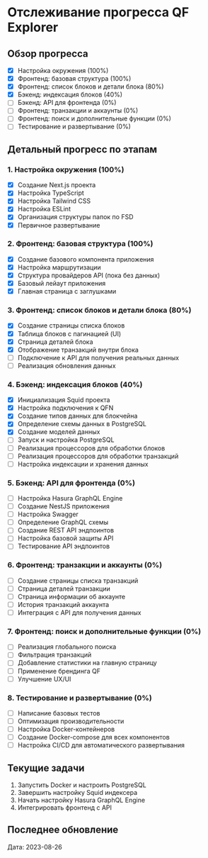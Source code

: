 # Отслеживание прогресса QF Explorer

## Обзор прогресса
- [x] Настройка окружения (100%)
- [x] Фронтенд: базовая структура (100%)
- [x] Фронтенд: список блоков и детали блока (80%)
- [x] Бэкенд: индексация блоков (40%)
- [ ] Бэкенд: API для фронтенда (0%)
- [ ] Фронтенд: транзакции и аккаунты (0%)
- [ ] Фронтенд: поиск и дополнительные функции (0%)
- [ ] Тестирование и развертывание (0%)

## Детальный прогресс по этапам

### 1. Настройка окружения (100%)
- [x] Создание Next.js проекта
- [x] Настройка TypeScript
- [x] Настройка Tailwind CSS
- [x] Настройка ESLint
- [x] Организация структуры папок по FSD
- [x] Первичное развертывание

### 2. Фронтенд: базовая структура (100%)
- [x] Создание базового компонента приложения
- [x] Настройка маршрутизации
- [x] Структура провайдеров API (пока без данных)
- [x] Базовый лейаут приложения
- [x] Главная страница с заглушками

### 3. Фронтенд: список блоков и детали блока (80%)
- [x] Создание страницы списка блоков
- [x] Таблица блоков с пагинацией (UI)
- [x] Страница деталей блока
- [x] Отображение транзакций внутри блока
- [ ] Подключение к API для получения реальных данных
- [ ] Реализация обновления данных

### 4. Бэкенд: индексация блоков (40%)
- [x] Инициализация Squid проекта
- [x] Настройка подключения к QFN
- [x] Создание типов данных для блокчейна
- [x] Определение схемы данных в PostgreSQL
- [x] Создание моделей данных
- [ ] Запуск и настройка PostgreSQL
- [ ] Реализация процессоров для обработки блоков
- [ ] Реализация процессоров для обработки транзакций
- [ ] Настройка индексации и хранения данных

### 5. Бэкенд: API для фронтенда (0%)
- [ ] Настройка Hasura GraphQL Engine
- [ ] Создание NestJS приложения
- [ ] Настройка Swagger
- [ ] Определение GraphQL схемы
- [ ] Создание REST API эндпоинтов
- [ ] Настройка базовой защиты API
- [ ] Тестирование API эндпоинтов

### 6. Фронтенд: транзакции и аккаунты (0%)
- [ ] Создание страницы списка транзакций
- [ ] Страница деталей транзакции
- [ ] Страница информации об аккаунте
- [ ] История транзакций аккаунта
- [ ] Интеграция с API для получения данных

### 7. Фронтенд: поиск и дополнительные функции (0%)
- [ ] Реализация глобального поиска
- [ ] Фильтрация транзакций
- [ ] Добавление статистики на главную страницу
- [ ] Применение брендинга QF
- [ ] Улучшение UX/UI

### 8. Тестирование и развертывание (0%)
- [ ] Написание базовых тестов
- [ ] Оптимизация производительности
- [ ] Настройка Docker-контейнеров
- [ ] Создание Docker-compose для всех компонентов
- [ ] Настройка CI/CD для автоматического развертывания

## Текущие задачи
1. Запустить Docker и настроить PostgreSQL
2. Завершить настройку Squid индексера
3. Начать настройку Hasura GraphQL Engine
4. Интегрировать фронтенд с API

## Последнее обновление
Дата: 2023-08-26 